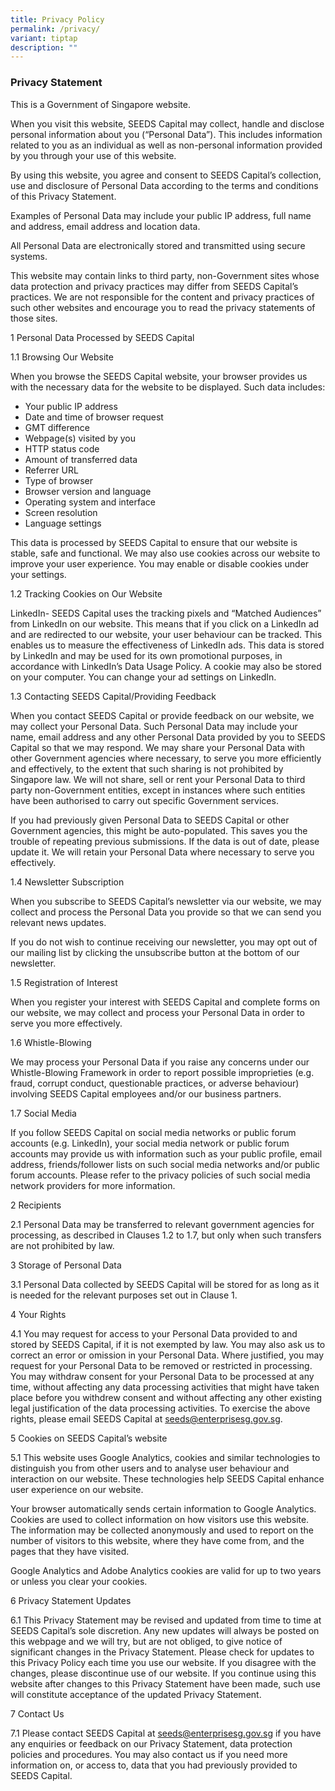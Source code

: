 ```yaml
---
title: Privacy Policy
permalink: /privacy/
variant: tiptap
description: ""
---
```

### **Privacy Statement**

This is a Government of Singapore website.

When you visit this website, SEEDS Capital may collect, handle and disclose personal information about you (“Personal Data”). This includes information related to you as an individual as well as non-personal information provided by you through your use of this website.

By using this website, you agree and consent to SEEDS Capital’s collection, use and disclosure of Personal Data according to the terms and conditions of this Privacy Statement.

Examples of Personal Data may include your public IP address, full name and address, email address and location data.

All Personal Data are electronically stored and transmitted using secure systems.

This website may contain links to third party, non-Government sites whose data protection and privacy practices may differ from SEEDS Capital’s practices. We are not responsible for the content and privacy practices of such other websites and encourage you to read the privacy statements of those sites.

1  Personal Data Processed by SEEDS Capital

1.1 Browsing Our Website

When you browse the SEEDS Capital website, your browser provides us with the necessary data for the website to be displayed. Such data includes:

* Your public IP address
* Date and time of browser request
* GMT difference
* Webpage(s) visited by you
* HTTP status code
* Amount of transferred data
* Referrer URL
* Type of browser
* Browser version and language
* Operating system and interface
* Screen resolution
* Language settings

This data is processed by SEEDS Capital to ensure that our website is stable, safe and functional. We may also use cookies across our website to improve your user experience. You may enable or disable cookies under your settings.

1.2 Tracking Cookies on Our Website

LinkedIn- SEEDS Capital uses the tracking pixels and “Matched Audiences” from LinkedIn on our website. This means that if you click on a LinkedIn ad and are redirected to our website, your user behaviour can be tracked. This enables us to measure the effectiveness of LinkedIn ads. This data is stored by LinkedIn and may be used for its own promotional purposes, in accordance with LinkedIn’s Data Usage Policy. A cookie may also be stored on your computer. You can change your ad settings on LinkedIn.

1.3 Contacting SEEDS Capital/Providing Feedback

When you contact SEEDS Capital or provide feedback on our website, we may collect your Personal Data. Such Personal Data may include your name, email address and any other Personal Data provided by you to SEEDS Capital so that we may respond. We may share your Personal Data with other Government agencies where necessary, to serve you more efficiently and effectively, to the extent that such sharing is not prohibited by Singapore law. We will not share, sell or rent your Personal Data to third party non-Government entities, except in instances where such entities have been authorised to carry out specific Government services.

If you had previously given Personal Data to SEEDS Capital or other Government agencies, this might be auto-populated. This saves you the trouble of repeating previous submissions. If the data is out of date, please update it. We will retain your Personal Data where necessary to serve you effectively.

1.4 Newsletter Subscription

When you subscribe to SEEDS Capital’s newsletter via our website, we may collect and process the Personal Data you provide so that we can send you relevant news updates.

If you do not wish to continue receiving our newsletter, you may opt out of our mailing list by clicking the unsubscribe button at the bottom of our newsletter.

1.5 Registration of Interest

When you register your interest with SEEDS Capital and complete forms on our website, we may collect and process your Personal Data in order to serve you more effectively.

1.6 Whistle-Blowing

We may process your Personal Data if you raise any concerns under our Whistle-Blowing Framework in order to report possible improprieties (e.g. fraud, corrupt conduct, questionable practices, or adverse behaviour) involving SEEDS Capital employees and/or our business partners. 

1.7 Social Media

If you follow SEEDS Capital on social media networks or public forum accounts (e.g. LinkedIn), your social media network or public forum accounts may provide us with information such as your public profile, email address, friends/follower lists on such social media networks and/or public forum accounts. Please refer to the privacy policies of such social media network providers for more information.

2   Recipients

2.1 Personal Data may be transferred to relevant government agencies for processing, as described in Clauses 1.2 to 1.7, but only when such transfers are not prohibited by law.

3   Storage of Personal Data

3.1 Personal Data collected by SEEDS Capital will be stored for as long as it is needed for the relevant purposes set out in Clause 1. 

4   Your Rights

4.1 You may request for access to your Personal Data provided to and stored by SEEDS Capital, if it is not exempted by law. You may also ask us to correct an error or omission in your Personal Data. Where justified, you may request for your Personal Data to be removed or restricted in processing. You may withdraw consent for your Personal Data to be processed at any time, without affecting any data processing activities that might have taken place before you withdrew consent and without affecting any other existing legal justification of the data processing activities. To exercise the above rights, please email SEEDS Capital at seeds@enterprisesg.gov.sg.

5   Cookies on SEEDS Capital’s website

5.1 This website uses Google Analytics, cookies and similar technologies to distinguish you from other users and to analyse user behaviour and interaction on our website. These technologies help SEEDS Capital enhance user experience on our website.

Your browser automatically sends certain information to Google Analytics. Cookies are used to collect information on how visitors use this website. The information may be collected anonymously and used to report on the number of visitors to this website, where they have come from, and the pages that they have visited.

Google Analytics and Adobe Analytics cookies are valid for up to two years or unless you clear your cookies.

6   Privacy Statement Updates

6.1 This Privacy Statement may be revised and updated from time to time at SEEDS Capital’s sole discretion. Any new updates will always be posted on this webpage and we will try, but are not obliged, to give notice of significant changes in the Privacy Statement. Please check for updates to this Privacy Policy each time you use our website. If you disagree with the changes, please discontinue use of our website. If you continue using this website after changes to this Privacy Statement have been made, such use will constitute acceptance of the updated Privacy Statement.

7   Contact Us

7.1 Please contact SEEDS Capital at seeds@enterprisesg.gov.sg if you have any enquiries or feedback on our Privacy Statement, data protection policies and procedures. You may also contact us if you need more information on, or access to, data that you had previously provided to SEEDS Capital.